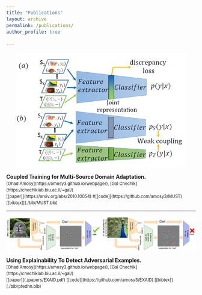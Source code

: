 ```yaml
---
title: "Publications"
layout: archive
permalink: /publications/
author_profile: true

---
```


<p align="center">
  <img src="/assets/images/MUST.PNG" width="450" />
</p>
<b>Coupled Training for Multi-Source Domain Adaptation.</b>
<br>
<span style="font-size:.8em;">
[Ohad Amosy](https://amosy3.github.io/webpage/), 
[Gal Chechik](https://chechiklab.biu.ac.il/~gal/)
<br>
[[paper]](https://arxiv.org/abs/2010.10054) 
#[[code]](https://github.com/amosy3/MUST)
[[bibtex]](./bib/MUST.bib)
</span>

---

<p align="center">
  <img src="/assets/images/EXAID.PNG" width="550" />
</p>
<b>Using Explainability To Detect Adversarial Examples.</b>
<br>
<span style="font-size:.8em;">
[Ohad Amosy](https://amosy3.github.io/webpage/), 
[Gal Chechik](https://chechiklab.biu.ac.il/~gal/)
<br>
[[paper]](./papers/EXAID.pdf) 
[[code]](https://github.com/amosy3/EXAID)
[[bibtex]](./bib/pfedhn.bib)
</span>
